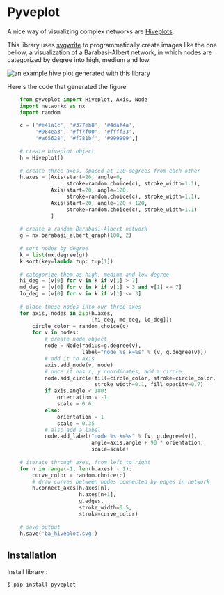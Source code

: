 # Pyveplot

A nice way of visualizing complex networks are [Hiveplots](http://www.hiveplot.com/).


This library uses [svgwrite](http://svgwrite.readthedocs.org/en/latest/classes/shapes.html) 
to programmatically create images like the one bellow, a visualization of
a Barabasi-Albert network, in which nodes are categorized by degree
into high, medium and low.

![an example hive plot generated with this library](https://gitlab.com/rgarcia-herrera/pyveplot/raw/master/ba_hiveplot.png)

Here's the code that generated the figure:

~~~ python
    from pyveplot import Hiveplot, Axis, Node
    import networkx as nx
    import random
    
    c = ['#e41a1c', '#377eb8', '#4daf4a',
         '#984ea3', '#ff7f00', '#ffff33',
         '#a65628', '#f781bf', '#999999',]
    
    # create hiveplot object
    h = Hiveplot()
    
    # create three axes, spaced at 120 degrees from each other
    h.axes = [Axis(start=20, angle=0,
                   stroke=random.choice(c), stroke_width=1.1),
              Axis(start=20, angle=120,
                   stroke=random.choice(c), stroke_width=1.1),
              Axis(start=20, angle=120 + 120,
                   stroke=random.choice(c), stroke_width=1.1)
              ]
    
    # create a random Barabasi-Albert network
    g = nx.barabasi_albert_graph(100, 2)
    
    # sort nodes by degree
    k = list(nx.degree(g))
    k.sort(key=lambda tup: tup[1])
    
    # categorize them as high, medium and low degree
    hi_deg = [v[0] for v in k if v[1] > 7]
    md_deg = [v[0] for v in k if v[1] > 3 and v[1] <= 7]
    lo_deg = [v[0] for v in k if v[1] <= 3]
    
    # place these nodes into our three axes
    for axis, nodes in zip(h.axes,
                           [hi_deg, md_deg, lo_deg]):
        circle_color = random.choice(c)
        for v in nodes:
            # create node object
            node = Node(radius=g.degree(v),
                        label="node %s k=%s" % (v, g.degree(v)))
            # add it to axis
            axis.add_node(v, node)
            # once it has x, y coordinates, add a circle
            node.add_circle(fill=circle_color, stroke=circle_color,
                            stroke_width=0.1, fill_opacity=0.7)
            if axis.angle < 180:
                orientation = -1
                scale = 0.6
            else:
                orientation = 1
                scale = 0.35
            # also add a label
            node.add_label("node %s k=%s" % (v, g.degree(v)),
                           angle=axis.angle + 90 * orientation,
                           scale=scale)
    
    # iterate through axes, from left to right
    for n in range(-1, len(h.axes) - 1):
        curve_color = random.choice(c)
        # draw curves between nodes connected by edges in network
        h.connect_axes(h.axes[n],
                       h.axes[n+1],
                       g.edges,
                       stroke_width=0.5,
                       stroke=curve_color)
    
    # save output
    h.save('ba_hiveplot.svg')
~~~



## Installation

Install library::

    $ pip install pyveplot
